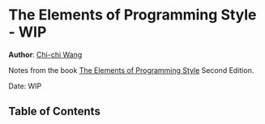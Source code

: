# The Elements of Programming Style - WIP
**Author**: [Chi-chi Wang](https://github.com/chichiwang)

Notes from the book [The Elements of Programming Style](https://en.wikipedia.org/wiki/The_Elements_of_Programming_Style) Second Edition.

Date: WIP

## Table of Contents
